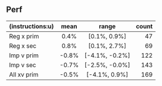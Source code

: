 ## Perf
| (instructions:u)    | mean | range              | count |
|:--------------------|:----:|:------------------:|------:|
| Reg x  prim         | 0.4% | [0.1%, 0.9%]       |    47 |
| Reg x  sec          | 0.8% | [0.1%, 2.7%]       |    69 |
| Imp v  prim         | -0.8%| [-4.1%, -0.2%]     |   122 |
| Imp v  sec          | -0.7%| [-2.5%, -0.0%]     |   143 |
| All xv prim         | -0.5%| [-4.1%, 0.9%]      |   169 |
